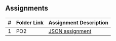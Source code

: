 ##  Assignments

|   #   | Folder Link | Assignment Description |
| :---: | ----------- | ---------------------- |
|   1   | PO2         | [JSON assignment](https://github.com/DaneO99/3013-Algorithms/tree/main/Assignments/PO2)        |
